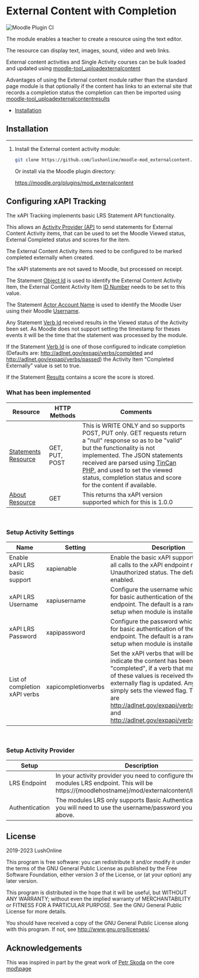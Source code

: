# External Content with Completion

![Moodle Plugin CI](https://github.com/lushonline/moodle-mod_externalcontent/workflows/Moodle%20Plugin%20CI/badge.svg)

The module enables a teacher to create a resource using the text editor.

The resource can display text, images, sound, video and web links.

External content activities and Single Activity courses can be bulk loaded and updated using [moodle-tool_uploadexternalcontent](https://github.com/lushonline/moodle-tool_uploadexternalcontent)

Advantages of using the External content module rather than the standard page module is
that optionally if the content has links to an external site that records a completion status
the completion can then be imported using [moodle-tool_uploadexternalcontentresults](https://github.com/lushonline/moodle-tool_uploadexternalcontentresults)

- [Installation](#installation)

## Installation

---

1. Install the External content activity module:

   ```sh
   git clone https://github.com/lushonline/moodle-mod_externalcontent.git mod/externalcontent
   ```

   Or install via the Moodle plugin directory:

   https://moodle.org/plugins/mod_externalcontent

## Configuring xAPI Tracking

The xAPI Tracking implements basic LRS Statement API functionality.

This allows an [Activity Provider (AP)](https://github.com/adlnet/xAPI-Spec/blob/master/xAPI-About.md#def-activity-provider) to send statements for External Content Activity items, that can be used to set the Moodle Viewed status, External Completed status and scores for the item.

The External Content Activity items need to be configured to be marked completed externally when created.

The xAPI statements are not saved to Moodle, but processed on receipt.

The Statement [Object Id](https://github.com/adlnet/xAPI-Spec/blob/master/xAPI-Data.md#acturi) is used to identify the External Content Activity Item, the External Content Activity Item [ID Number](https://docs.moodle.org/310/en/Common_module_settings#ID_number) needs to be set to this value.

The Statement [Actor Account Name](https://github.com/adlnet/xAPI-Spec/blob/master/xAPI-Data.md#inversefunctional) is used to identify the Moodle User using their Moodle [Username](https://docs.moodle.org/310/en/Add_a_new_user#Username).

Any Statement [Verb Id](https://github.com/adlnet/xAPI-Spec/blob/master/xAPI-Data.md#verb) received results in the Viewed status of the Activity been set. As Moodle does not support setting the timestamp for theses events it will be the time that the statement was processed by the module.

If the Statement [Verb Id](https://github.com/adlnet/xAPI-Spec/blob/master/xAPI-Data.md#verb) is one of those configured to indicate completion (Defaults are: http://adlnet.gov/expapi/verbs/completed and http://adlnet.gov/expapi/verbs/passed) the Activity Item "Completed Externally" value is set to true.

If the Statement [Results](https://github.com/adlnet/xAPI-Spec/blob/master/xAPI-Data.md#245-result) contains a score the score is stored.

### What has been implemented

| Resource                                                                                              | HTTP Methods   | Comments                                                                                                                                                                                                                                                                                                                                                      |
| ----------------------------------------------------------------------------------------------------- | -------------- | ------------------------------------------------------------------------------------------------------------------------------------------------------------------------------------------------------------------------------------------------------------------------------------------------------------------------------------------------------------- |
| [Statements Resource](https://github.com/adlnet/xAPI-Spec/blob/master/xAPI-Communication.md#stmtres)  | GET, PUT, POST | This is WRITE ONLY and so supports POST, PUT only. GET requests return a "null" response so as to be "valid" but the functionality is not implemented. The JSON statements received are parsed using [TinCan PHP](https://github.com/RusticiSoftware/TinCanPHP), and used to set the viewed status, completion status and score for the content if available. |
| [About Resource](https://github.com/adlnet/xAPI-Spec/blob/master/xAPI-Communication.md#aboutresource) | GET            | This returns tha xAPI version supported which for this is 1.0.0                                                                                                                                                                                                                                                                                               |

<br>

### Setup Activity Settings

| Name                          | Setting             | Description                                                                                                                                                                                                                                                                                                                         |
| ----------------------------- | ------------------- | ----------------------------------------------------------------------------------------------------------------------------------------------------------------------------------------------------------------------------------------------------------------------------------------------------------------------------------- |
| Enable xAPI LRS basic support | xapienable          | Enable the basic xAPI support, if disabled all calls to the xAPI endpoint return a 401 Unauthorized status. The default is enabled.                                                                                                                                                                                                 |
| xAPI LRS Username             | xapiusername        | Configure the username which is used for basic authentication of the basic LRS endpoint. The default is a random string, setup when module is installed.                                                                                                                                                                            |
| xAPI LRS Password             | xapipassword        | Configure the password which is used for basic authentication of the basic LRS endpoint. The default is a random string, setup when module is installed.                                                                                                                                                                            |
| List of completion xAPI verbs | xapicompletionverbs | Set the xAPI verbs that will be used to indicate the content has been "completed", if a verb that matches one of these values is received the completed externally flag is updated. Any other verb simply sets the viewed flag. The defaults are http://adlnet.gov/expapi/verbs/completed and http://adlnet.gov/expapi/verbs/passed |

<br>

### Setup Activity Provider

| Setup          | Description                                                                                                                                                    |
| -------------- | -------------------------------------------------------------------------------------------------------------------------------------------------------------- |
| LRS Endpoint   | In your activity provider you need to configure the path to this modules LRS endpoint. This will be https://{moodlehostname}/mod/externalcontent/lrs/index.php |
| Authentication | The modules LRS only supports Basic Authentication and so you will need to use the username/password you configured above.                                     |

## License

2019-2023 LushOnline

This program is free software: you can redistribute it and/or modify it under
the terms of the GNU General Public License as published by the Free Software
Foundation, either version 3 of the License, or (at your option) any later
version.

This program is distributed in the hope that it will be useful, but WITHOUT ANY
WARRANTY; without even the implied warranty of MERCHANTABILITY or FITNESS FOR A
PARTICULAR PURPOSE. See the GNU General Public License for more details.

You should have received a copy of the GNU General Public License along with
this program. If not, see <http://www.gnu.org/licenses/>.

## Acknowledgements

This was inspired in part by the great work of [Petr Skoda](http://skodak.org) on the core [mod\page](https://github.com/moodle/moodle/tree/master/mod/page)
